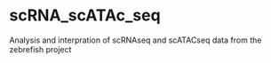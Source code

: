 # scRNA_scATAc_seq
Analysis and interpration of scRNAseq and scATACseq data from the zebrefish project
